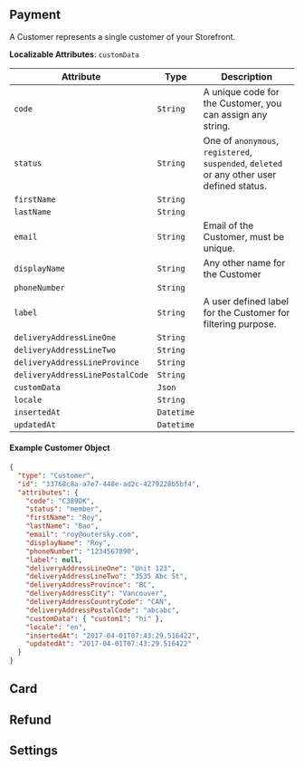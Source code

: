 ## Payment

A Customer represents a single customer of your Storefront.

**Localizable Attributes**: `customData`<br>

Attribute                        | Type       | Description
---------------------------------|------------|-----------
`code`                           | `String`   | A unique code for the Customer, you can assign any string.
`status`                         | `String`   | One of `anonymous`, `registered`, `suspended`, `deleted` or any other user defined status.
`firstName`                      | `String`   |
`lastName`                       | `String`   |
`email`                          | `String`   | Email of the Customer, must be unique.
`displayName`                    | `String`   | Any other name for the Customer
`phoneNumber`                    | `String`   |
`label`                          | `String`   | A user defined label for the Customer for filtering purpose.
`deliveryAddressLineOne`         | `String`   |
`deliveryAddressLineTwo`         | `String`   |
`deliveryAddressLineProvince`    | `String`   |
`deliveryAddressLinePostalCode`  | `String`   |
`customData`                     | `Json`     |
`locale`                         | `String`   |
`insertedAt`                     | `Datetime` |
`updatedAt`                      | `Datetime` |

#### Example Customer Object

```json
{
  "type": "Customer",
  "id": "33768c8a-a7e7-448e-ad2c-4279228b5bf4",
  "attributes": {
    "code": "C389DK",
    "status": "member",
    "firstName": "Roy",
    "lastName": "Bao",
    "email": "roy@outersky.com",
    "displayName": "Roy",
    "phoneNumber": "1234567890",
    "label": null,
    "deliveryAddressLineOne": "Unit 123",
    "deliveryAddressLineTwo": "3535 Abc St",
    "deliveryAddressProvince": "BC",
    "deliveryAddressCity": "Vancouver",
    "deliveryAddressCountryCode": "CAN",
    "deliveryAddressPostalCode": "abcabc",
    "customData": { "custom1": "hi" },
    "locale": "en",
    "insertedAt": "2017-04-01T07:43:29.516422",
    "updatedAt": "2017-04-01T07:43:29.516422"
  }
}
```

## Card

## Refund

## Settings

